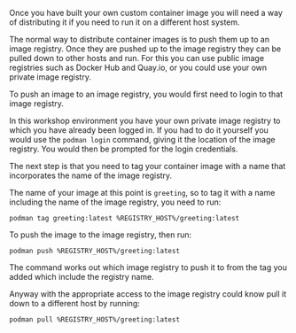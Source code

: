 Once you have built your own custom container image you will need a way of distributing it if you need to run it on a different host system.

The normal way to distribute container images is to push them up to an image registry. Once they are pushed up to the image registry they can be pulled down to other hosts and run. For this you can use public image registries such as Docker Hub and Quay.io, or you could use your own private image registry.

To push an image to an image registry, you would first need to login to that image registry.

In this workshop environment you have your own private image registry to which you have already been logged in. If you had to do it yourself you would use the ``podman login`` command, giving it the location of the image registry. You would then be prompted for the login credentials.

The next step is that you need to tag your container image with a name that incorporates the name of the image registry.

The name of your image at this point is ``greeting``, so to tag it with a name including the name of the image registry, you need to run:

```execute
podman tag greeting:latest %REGISTRY_HOST%/greeting:latest
```

To push the image to the image registry, then run:

```execute
podman push %REGISTRY_HOST%/greeting:latest
```

The command works out which image registry to push it to from the tag you added which include the registry name.

Anyway with the appropriate access to the image registry could know pull it down to a different host by running:

```execute
podman pull %REGISTRY_HOST%/greeting:latest
```
